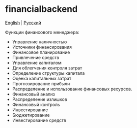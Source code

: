 # financialbackend

[English](financialbackend.md) | [Русский](financialbackend.ru.md)

Функции финансового менеджера:
- Управление наличностью
- Источники финансирования
- Финансовое планирование
- Привлечение средств
- Управление капиталом
- Для облегчения контроля затрат
- Определение структуры капитала
- Оценка капитальных затрат
- Прогнозирование прибыли
- Распределение и использование финансовых ресурсов.
- Финансовый анализ
- Распределение излишков
- Финансовый контроль
- Инвестирование
- Бюджетирование
- Инвестирование средств
